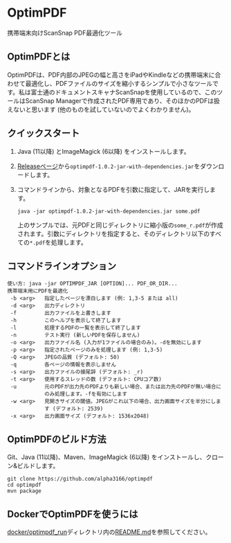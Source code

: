 # OptimPDF

携帯端末向けScanSnap PDF最適化ツール

## OptimPDFとは

OptimPDFは、PDF内部のJPEGの幅と高さをiPadやKindleなどの携帯端末に合わせて最適化し、PDFファイルのサイズを縮小するシンプルで小さなツールです。私は富士通のドキュメントスキャナScanSnapを使用しているので、このツールはScanSnap Managerで作成されたPDF専用であり、そのほかのPDFは扱えないと思います (他のものを試していないのでよくわかりません)。

## クイックスタート

1. Java (11以降) とImageMagick (6以降) をインストールします。

2. [Releaseページ](https://github.com/alpha3166/optimpdf/releases)から`optimpdf-1.0.2-jar-with-dependencies.jar`をダウンロードします。

3. コマンドラインから、対象となるPDFを引数に指定して、JARを実行します。

       java -jar optimpdf-1.0.2-jar-with-dependencies.jar some.pdf

   上のサンプルでは、元PDFと同じディレクトリに縮小版の`some_r.pdf`が作成されます。引数にディレクトリを指定すると、そのディレクトリ以下のすべての`*.pdf`を処理します。

## コマンドラインオプション

    使い方: java -jar OPTIMPDF_JAR [OPTION]... PDF_OR_DIR...
    携帯端末用にPDFを最適化
     -b <arg>   指定したページを漂白します (例: 1,3-5 または all)
     -d <arg>   出力ディレクトリ
     -f         出力ファイルを上書きします
     -h         このヘルプを表示して終了します
     -l         処理するPDFの一覧を表示して終了します
     -n         テスト実行 (新しいPDFを保存しません)
     -o <arg>   出力ファイル名 (入力が1ファイルの場合のみ)。-dを無効にします
     -p <arg>   指定されたページのみを処理します (例: 1,3-5)
     -Q <arg>   JPEGの品質 (デフォルト: 50)
     -q         各ページの情報を表示しません
     -s <arg>   出力ファイルの接尾辞 (デフォルト: _r)
     -t <arg>   使用するスレッドの数 (デフォルト: CPUコア数)
     -u         元のPDFが出力先のPDFよりも新しい場合、または出力先のPDFが無い場合に
                のみ処理します。-fを有効にします
     -w <arg>   見開きサイズの閾値。JPEGがこれ以下の場合、出力画面サイズを半分にしま
                す (デフォルト: 2539)
     -x <arg>   出力画面サイズ (デフォルト: 1536x2048)

## OptimPDFのビルド方法

Git、Java (11以降)、Maven、ImageMagick (6以降) をインストールし、クローン&ビルドします。

    git clone https://github.com/alpha3166/optimpdf
    cd optimpdf
    mvn package

## DockerでOptimPDFを使うには

[docker/optimpdf_run](docker/optimpdf_run)ディレクトリ内の[README.md](docker/optimpdf_run/README.md)を参照してください。
